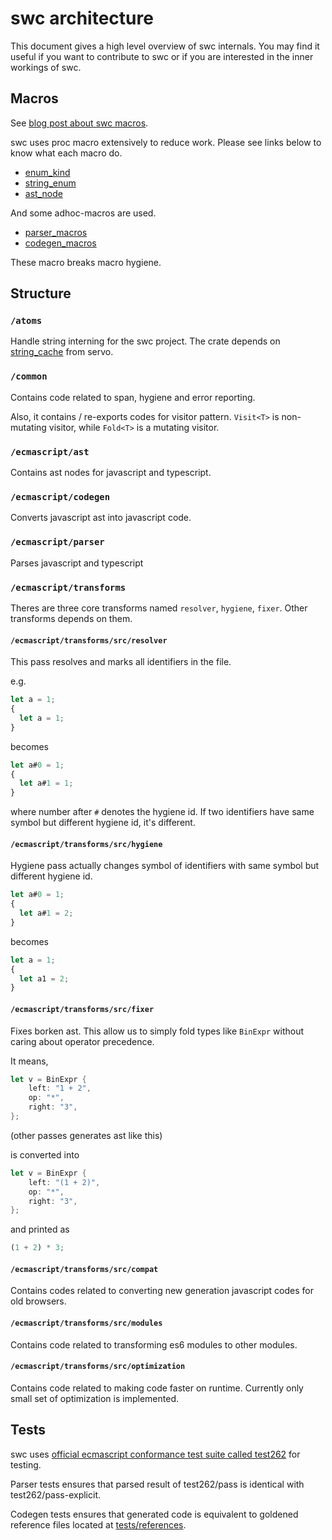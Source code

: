 # swc architecture

This document gives a high level overview of swc internals. You may find it useful if you want to contribute to swc or if you are interested in the inner workings of swc.

## Macros

See [blog post about swc macros](https://swc.rs/blog/2020/01/04/pmutil#macros-built-with-pmutil).

swc uses proc macro extensively to reduce work. Please see links below to know what each macro do.

- [enum_kind][]
- [string_enum][]
- [ast_node][]

And some adhoc-macros are used.

- [parser_macros][]
- [codegen_macros][]

These macro breaks macro hygiene.

## Structure

### `/atoms`

Handle string interning for the swc project. The crate depends on [string_cache](https://github.com/servo/string-cache) from servo.

### `/common`

Contains code related to span, hygiene and error reporting.

Also, it contains / re-exports codes for visitor pattern. `Visit<T>` is non-mutating visitor, while `Fold<T>` is a mutating visitor.

### `/ecmascript/ast`

Contains ast nodes for javascript and typescript.

### `/ecmascript/codegen`

Converts javascript ast into javascript code.

### `/ecmascript/parser`

Parses javascript and typescript

### `/ecmascript/transforms`

Theres are three core transforms named `resolver`, `hygiene`, `fixer`. Other transforms depends on them.

#### `/ecmascript/transforms/src/resolver`

This pass resolves and marks all identifiers in the file.

e.g.

```js
let a = 1;
{
  let a = 1;
}
```

becomes

```js
let a#0 = 1;
{
  let a#1 = 1;
}
```

where number after `#` denotes the hygiene id. If two identifiers have same symbol but different hygiene id, it's different.

#### `/ecmascript/transforms/src/hygiene`

Hygiene pass actually changes symbol of identifiers with same symbol but different hygiene id.

```js
let a#0 = 1;
{
  let a#1 = 2;
}
```

becomes

```js
let a = 1;
{
  let a1 = 2;
}
```

#### `/ecmascript/transforms/src/fixer`

Fixes borken ast. This allow us to simply fold types like `BinExpr` without caring about operator precedence.

It means,

```rust
let v = BinExpr {
    left: "1 + 2",
    op: "*",
    right: "3",
};
```

(other passes generates ast like this)

is converted into

```rust
let v = BinExpr {
    left: "(1 + 2)",
    op: "*",
    right: "3",
};
```

and printed as

```js
(1 + 2) * 3;
```

#### `/ecmascript/transforms/src/compat`

Contains codes related to converting new generation javascript codes for old browsers.

#### `/ecmascript/transforms/src/modules`

Contains code related to transforming es6 modules to other modules.

#### `/ecmascript/transforms/src/optimization`

Contains code related to making code faster on runtime. Currently only small set of optimization is implemented.

## Tests

swc uses [official ecmascript conformance test suite called test262][test262] for testing.

Parser tests ensures that parsed result of test262/pass is identical with test262/pass-explicit.

Codegen tests ensures that generated code is equivalent to goldened reference files located at [tests/references](ecmascript/codegen/tests/references).

[enum_kind]: https://rustdoc.swc.rs/enum_kind/derive.Kind.html
[string_enum]: https://rustdoc.swc.rs/string_enum/derive.StringEnum.html
[ast_node]: https://rustdoc.swc.rs/ast_node/index.html
[parser_macros]: https://rustdoc.swc.rs/swc_ecma_parser_macros/index.html
[codegen_macros]: https://rustdoc.swc.rs/swc_ecma_codegen_macros/index.html
[test262]: https://github.com/tc39/test262
